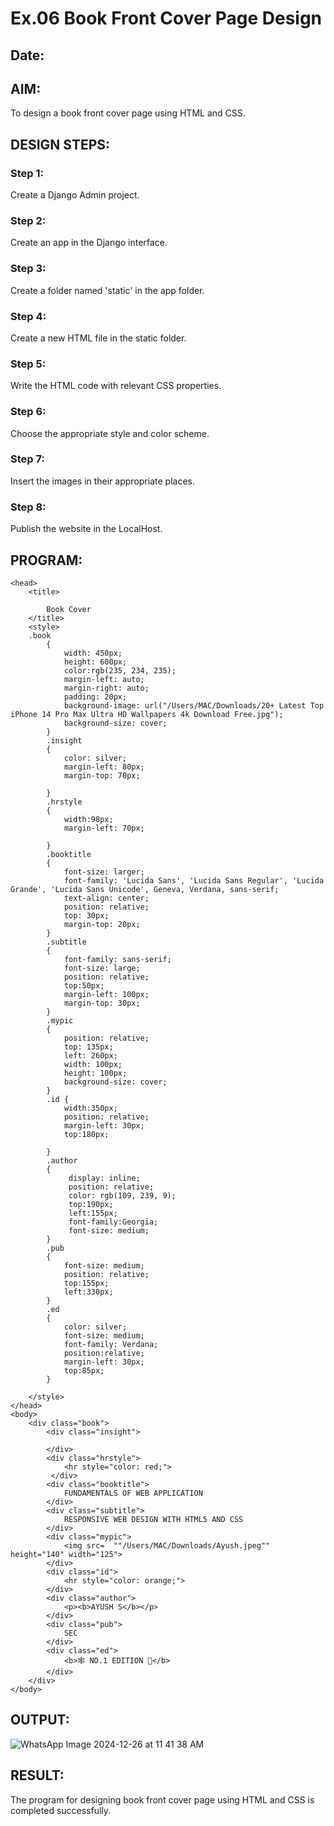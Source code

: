 # Ex.06 Book Front Cover Page Design
## Date:

## AIM:
To design a book front cover page using HTML and CSS.

## DESIGN STEPS:

### Step 1:
Create a Django Admin project.

### Step 2:
Create an app in the Django interface.

### Step 3:
Create a folder named 'static' in the app folder.

### Step 4:
Create a new HTML file in the static folder.

### Step 5:
Write the HTML code with relevant CSS properties.

### Step 6:
Choose the appropriate style and color scheme.

### Step 7:
Insert the images in their appropriate places.

### Step 8:
Publish the website in the LocalHost.

## PROGRAM:
```
<head>
    <title>

        Book Cover
    </title>
    <style>
    .book
        {
            width: 450px;
            height: 600px;
            color:rgb(235, 234, 235);
            margin-left: auto;
            margin-right: auto;
            padding: 20px;
            background-image: url("/Users/MAC/Downloads/20+ Latest Top iPhone 14 Pro Max Ultra HD Wallpapers 4k Download Free.jpg");
            background-size: cover;
        }    
        .insight
        {
            color: silver;
            margin-left: 80px;
            margin-top: 70px;

        }
        .hrstyle
        {
            width:98px;
            margin-left: 70px;

        }
        .booktitle
        {
            font-size: larger;
            font-family: 'Lucida Sans', 'Lucida Sans Regular', 'Lucida Grande', 'Lucida Sans Unicode', Geneva, Verdana, sans-serif;
            text-align: center;
            position: relative;
            top: 30px;
            margin-top: 20px;
        }
        .subtitle
        {
            font-family: sans-serif;
            font-size: large;
            position: relative;
            top:50px;
            margin-left: 100px;
            margin-top: 30px;
        }
        .mypic
        {
            position: relative; 
            top: 135px; 
            left: 260px; 
            width: 100px; 
            height: 100px; 
            background-size: cover;
        }
        .id { 
            width:350px; 
            position: relative; 
            margin-left: 30px;
            top:180px;
           
        }
        .author
        {
             display: inline; 
             position: relative; 
             color: rgb(109, 239, 9); 
             top:190px; 
             left:155px;
             font-family:Georgia; 
             font-size: medium;
        }
        .pub
        {
            font-size: medium; 
            position: relative; 
            top:155px; 
            left:330px;
        }
        .ed
        {
            color: silver; 
            font-size: medium; 
            font-family: Verdana;
            position:relative; 
            margin-left: 30px;
            top:85px;
        }

    </style>
</head>
<body>
    <div class="book">
        <div class="insight">
             
        </div>
        <div class="hrstyle"> 
            <hr style="color: red;">
         </div>
        <div class="booktitle">
            FUNDAMENTALS OF WEB APPLICATION
        </div>
        <div class="subtitle">
            RESPONSIVE WEB DESIGN WITH HTML5 AND CSS
        </div>
        <div class="mypic">
            <img src=  ""/Users/MAC/Downloads/Ayush.jpeg"" height="140" width="125">
        </div>
        <div class="id">
            <hr style="color: orange;">
        </div>
        <div class="author">
            <p><b>AYUSH S</b></p>
        </div>
        <div class="pub">
            SEC
        </div>
        <div class="ed">
            <b>🕸️ NO.1 EDITION 👀</b>
        </div>
    </div>
</body>
```
## OUTPUT:

![WhatsApp Image 2024-12-26 at 11 41 38 AM](https://github.com/user-attachments/assets/a86e4f6f-f423-46cd-b671-8f25ba787bcd)

## RESULT:
The program for designing book front cover page using HTML and CSS is completed successfully.
